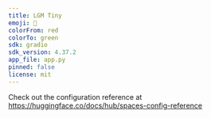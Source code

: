 ```yaml
---
title: LGM Tiny
emoji: 🦀
colorFrom: red
colorTo: green
sdk: gradio
sdk_version: 4.37.2
app_file: app.py
pinned: false
license: mit
---
```


Check out the configuration reference at https://huggingface.co/docs/hub/spaces-config-reference

